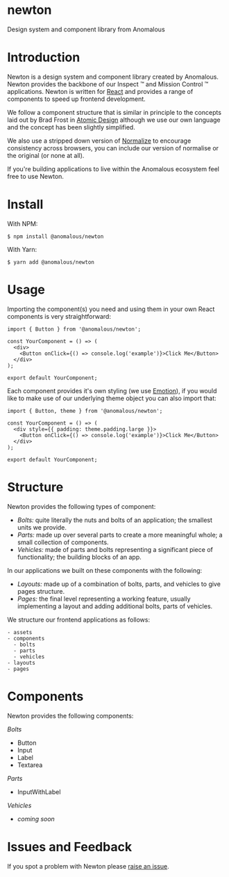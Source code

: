 # newton
Design system and component library from Anomalous

# Introduction

Newton is a design system and component library created by Anomalous. Newton provides the backbone of our Inspect ™ and Mission Control ™ applications. Newton is written for [React](https://reactjs.org/) and provides a range of components to speed up frontend development.

We follow a component structure that is similar in principle to the concepts laid out by Brad Frost in [Atomic Design](http://bradfrost.com/blog/post/atomic-web-design/) although we use our own language and the concept has been slightly simplified.

We also use a stripped down version of [Normalize](https://necolas.github.io/normalize.css/) to encourage consistency across browsers, you can include our version of normalise or the original (or none at all).

If you're building applications to live within the Anomalous ecosystem feel free to use Newton.

# Install

With NPM:

```
$ npm install @anomalous/newton
```

With Yarn:

```
$ yarn add @anomalous/newton
```

# Usage

Importing the component(s) you need and using them in your own React components is very straightforward:

```
import { Button } from '@anomalous/newton';

const YourComponent = () => (
  <div>
    <Button onClick={() => console.log('example')}>Click Me</Button>
  </div>
);

export default YourComponent;

```

Each component provides it's own styling (we use [Emotion](https://emotion.sh/)), if you would like to make use of our underlying theme object you can also import that:

```
import { Button, theme } from '@anomalous/newton';

const YourComponent = () => (
  <div style={{ padding: theme.padding.large }}>
    <Button onClick={() => console.log('example')}>Click Me</Button>
  </div>
);

export default YourComponent;

```

# Structure

Newton provides the following types of component:

- *Bolts:* quite literally the nuts and bolts of an application; the smallest units we provide.
- *Parts:* made up over several parts to create a more meaningful whole; a small collection of components.
- *Vehicles:* made of parts and bolts representing a significant piece of functionality; the building blocks of an app.

In our applications we built on these components with the following:

- *Layouts:* made up of a combination of bolts, parts, and vehicles to give pages structure.
- *Pages:* the final level representing a working feature, usually implementing a layout and adding additional bolts, parts of vehicles.

We structure our frontend applications as follows:

```
- assets
- components
  - bolts
  - parts
  - vehicles
- layouts
- pages
```

# Components

Newton provides the following components:

*Bolts*
- Button
- Input
- Label
- Textarea

*Parts*
- InputWithLabel

*Vehicles*
- _coming soon_

# Issues and Feedback

If you spot a problem with Newton please [raise an issue](https://github.com/AnomalousTechnologies/newton/issues/new).
